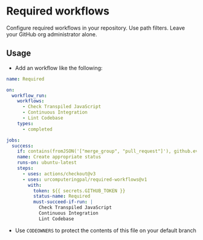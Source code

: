 # Required workflows

Configure required workflows in your repository. Use path filters. Leave your GitHub org administrator alone.

## Usage

- Add an workflow like the following:

```yaml
name: Required

on:
  workflow_run:
    workflows:
      - Check Transpiled JavaScript
      - Continuous Integration
      - Lint Codebase
    types:
      - completed

jobs:
  success:
    if: contains(fromJSON('["merge_group", "pull_request"]'), github.event.workflow_run.event)
    name: Create appropriate status
    runs-on: ubuntu-latest
    steps:
      - uses: actions/checkout@v3
      - uses: urcomputeringpal/required-workflows@v1
        with:
          token: ${{ secrets.GITHUB_TOKEN }}
          status-name: Required
          must-succeed-if-run: |
            Check Transpiled JavaScript
            Continuous Integration
            Lint Codebase
```

- Use `CODEOWNERS` to protect the contents of this file on your default branch
